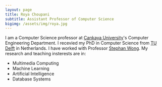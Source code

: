 ```yaml
---
layout: page
title: Roya Choupani
subtitle: Assistant Professor of Computer Science
bigimg: /assets/img/roya.jpg
---
```


I am a Computer Science professor at [Cankaya University](http://www.cankaya.edu.tr/index_en.php)'s Computer Engineering Department. I recevied my PhD in Computer Science from [TU Delft](https://www.tudelft.nl) in Netherlands. I have worked with Professor [Stephan Wong](https://www.tudelft.nl/eemcs/the-faculty/departments/quantum-computer-engineering/computer-engineering/staff/stephan-wong/). My research and teaching insterests are in:

- Multimedia Computing
- Machine Learning
- Artificial Intelligence
- Database Systems
